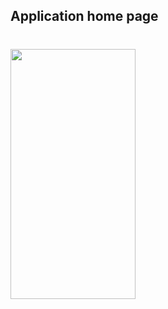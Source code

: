 ## Application home page
#
<img src="https://github.com/ghassan-amreyah/Masroofe/assets/114358612/f9501b53-a4cf-47f3-98c1-46572ac34646" width="200" height="400" />

